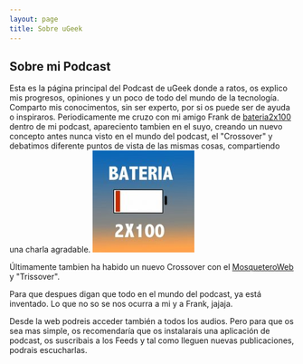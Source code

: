 ```yaml
---
layout: page
title: Sobre uGeek
---
```

## Sobre mi Podcast



Esta es la página principal del Podcast de uGeek donde a ratos, os explico mis progresos, opiniones y un poco de todo del mundo de la tecnología. Comparto mis conocimentos, sin ser experto, por si os puede ser de ayuda o inspiraros.
Periodicamente me cruzo con mi amigo Frank de [bateria2x100](https://feedpress.me/bateria2x100) dentro de mi podcast, apareciento tambien en el suyo, creando un nuevo concepto antes nunca visto en el mundo del podcast, el "Crossover" y debatimos diferente puntos de vista de las mismas cosas, compartiendo una charla agradable.
![Bateria2x100](img/bateria2x100.jpg)

Últimamente tambien ha habido un nuevo Crossover con el [MosqueteroWeb](https://www.spreaker.com/user/8370551/episodes/feed) y "Trissover".

Para que despues digan que todo en el mundo del podcast, ya está inventado. Lo que no so se nos ocurra a mi y a Frank, jajaja.

Desde la web podreis acceder también a todos los audios. Pero para que os sea mas simple, os recomendaría que os instalarais una aplicación de podcast, os suscribais a los Feeds y tal como lleguen nuevas publicaciones, podrais escucharlas.

